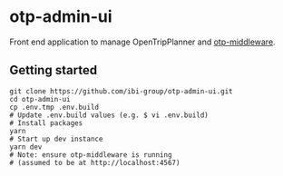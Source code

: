 # otp-admin-ui

Front end application to manage OpenTripPlanner and [otp-middleware](https://github.com/ibi-group/otp-middleware).

## Getting started

```
git clone https://github.com/ibi-group/otp-admin-ui.git
cd otp-admin-ui
cp .env.tmp .env.build
# Update .env.build values (e.g. $ vi .env.build)
# Install packages
yarn
# Start up dev instance
yarn dev
# Note: ensure otp-middleware is running
# (assumed to be at http://localhost:4567)
```
